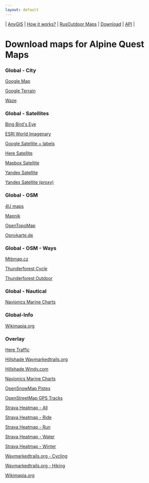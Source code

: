 ```yaml
---
layout: default
---
```



| [AnyGIS][01] | [How it works?][02] | [RusOutdoor Maps][03] | [Download][04] | [API][05] |


[01]: https://anygis.ru/index_en
[02]: https://anygis.ru/Web/Html/Description_en
[03]: https://anygis.ru/Web/Html/RusOutdoor_en
[04]: https://anygis.ru/Web/Html/DownloadPage_en
[05]: https://anygis.ru/Web/Html/Api_en
# Download maps for Alpine Quest Maps


### Global - City
[Google Map](https://anygis.ru/server/download/alpine_en/Global-City-Google_map.AQX "Download this map")

[Google Terrain](https://anygis.ru/server/download/alpine_en/Global-City-Google_terrain.AQX "Download this map")

[Waze](https://anygis.ru/server/download/alpine_en/Global-City-Waze.AQX "Download this map")



### Global - Satellites
[Bing Bird's Eye](https://anygis.ru/server/download/alpine_en/Global-Satellites-Bing_birds_eye.AQX "Download this map")

[ESRI World Imagenary](https://anygis.ru/server/download/alpine_en/Global-Satellites-ESRI_Imagenary.AQX "Download this map")

[Google Satellite + labels](https://anygis.ru/server/download/alpine_en/Global-Satellites-Google_with_labels.AQX "Download this map")

[Here Satellite](https://anygis.ru/server/download/alpine_en/Global-Satellites-Here.AQX "Download this map")

[Mapbox Satellite](https://anygis.ru/server/download/alpine_en/Global-Satellites-Mapbox.AQX "Download this map")

[Yandex Satellite](https://anygis.ru/server/download/alpine_en/Global-Satellites-Yandex.AQX "Download this map")

[Yandex Satellite (proxy)](https://anygis.ru/server/download/alpine_en/Global-Satellites-Yandex_proxy.AQX "Download this map")



### Global - OSM
[4U maps](https://anygis.ru/server/download/alpine_en/Global-OSM-4umaps.AQX "Download this map")

[Mapnik](https://anygis.ru/server/download/alpine_en/Global-OSM-Mapnik.AQX "Download this map")

[OpenTopoMap](https://anygis.ru/server/download/alpine_en/Global-OSM-OpenTopoMap.AQX "Download this map")

[Opnvkarte.de](https://anygis.ru/server/download/alpine_en/Global-OSM-Opnvkarte.AQX "Download this map")



### Global - OSM - Ways
[Mtbmap.cz](https://anygis.ru/server/download/alpine_en/Global-OSM-Ways-MTB_Map_Europe.AQX "Download this map")

[Thunderforest Cycle](https://anygis.ru/server/download/alpine_en/Global-OSM-Ways-Thunderforest_Cycle.AQX "Download this map")

[Thunderforest Outdoor](https://anygis.ru/server/download/alpine_en/Global-OSM-Ways-Thunderforest_Outdoor.AQX "Download this map")



### Global - Nautical
[Navionics Marine Charts](https://anygis.ru/server/download/alpine_en/Global-Water-Navionics_Marine_Charts.AQX "Download this map")



### Global-Info
[Wikimapia.org](https://anygis.ru/server/download/alpine_en/Global-Info-Wikimapia.AQX "Download this map")



### Overlay
[Here Traffic](https://anygis.ru/server/download/alpine_en/Overlay-Here_traffic.AQX "Download this map")

[Hillshade Waymarkedtrails.org](https://anygis.ru/server/download/alpine_en/Overlay-Hillshade_Waymarkedtrails.AQX "Download this map")

[Hillshade Windy.com](https://anygis.ru/server/download/alpine_en/Overlay-Hillshade_Windy.AQX "Download this map")

[Navionics Marine Charts](https://anygis.ru/server/download/alpine_en/Overlay-Navionics_Marine_Charts.AQX "Download this map")

[OpenSnowMap Pistes](https://anygis.ru/server/download/alpine_en/Overlay-OpenSnowMap_pistes.AQX "Download this map")

[OpenStreetMap GPS Tracks](https://anygis.ru/server/download/alpine_en/Overlay-OpenSreetMaps_Tracks.AQX "Download this map")

[Strava Heatmap - All](https://anygis.ru/server/download/alpine_en/Overlay-Strava_All_SD.AQX "Download this map")

[Strava Heatmap - Ride](https://anygis.ru/server/download/alpine_en/Overlay-Strava_Ride_SD.AQX "Download this map")

[Strava Heatmap - Run](https://anygis.ru/server/download/alpine_en/Overlay-Strava_Run_SD.AQX "Download this map")

[Strava Heatmap - Water](https://anygis.ru/server/download/alpine_en/Overlay-Strava_Water_SD.AQX "Download this map")

[Strava Heatmap - Winter](https://anygis.ru/server/download/alpine_en/Overlay-Strava_Winter_SD.AQX "Download this map")

[Waymarkedtrails.org - Cycling](https://anygis.ru/server/download/alpine_en/Overlay-WayMarkedTrails_Cycling.AQX "Download this map")

[Waymarkedtrails.org - Hiking](https://anygis.ru/server/download/alpine_en/Overlay-WayMarkedTrails_Hiking.AQX "Download this map")

[Wikimapia.org](https://anygis.ru/server/download/alpine_en/Overlay-Wikimapia.AQX "Download this map")

